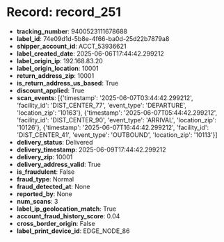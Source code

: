 # Record: record_251

- **tracking_number**: 9400523111678688
- **label_id**: 74e09d1d-5b8e-4f66-ba0d-25d22b7879a8
- **shipper_account_id**: ACCT_53936621
- **label_created_date**: 2025-06-06T17:44:42.299212
- **label_origin_ip**: 192.168.83.20
- **label_origin_location**: 10001
- **return_address_zip**: 10001
- **is_return_address_us_based**: True
- **discount_applied**: True
- **scan_events**: [{'timestamp': '2025-06-07T03:44:42.299212', 'facility_id': 'DIST_CENTER_77', 'event_type': 'DEPARTURE', 'location_zip': '10163'}, {'timestamp': '2025-06-07T05:44:42.299212', 'facility_id': 'DIST_CENTER_90', 'event_type': 'ARRIVAL', 'location_zip': '10126'}, {'timestamp': '2025-06-07T16:44:42.299212', 'facility_id': 'DIST_CENTER_41', 'event_type': 'OUTBOUND', 'location_zip': '10113'}]
- **delivery_status**: Delivered
- **delivery_timestamp**: 2025-06-09T17:44:42.299212
- **delivery_zip**: 10001
- **delivery_address_valid**: True
- **is_fraudulent**: False
- **fraud_type**: Normal
- **fraud_detected_at**: None
- **reported_by**: None
- **num_scans**: 3
- **label_ip_geolocation_match**: True
- **account_fraud_history_score**: 0.04
- **cross_border_origin**: False
- **label_print_device_id**: EDGE_NODE_86